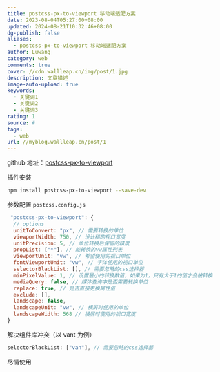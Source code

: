 ```yaml
---
title: postcss-px-to-viewport 移动端适配方案
date: 2023-08-04T05:27:00+08:00
updated: 2024-08-21T10:32:46+08:00
dg-publish: false
aliases:
  - postcss-px-to-viewport 移动端适配方案
author: Luwang
category: web
comments: true
cover: //cdn.wallleap.cn/img/post/1.jpg
description: 文章描述
image-auto-upload: true
keywords:
  - 关键词1
  - 关键词2
  - 关键词3
rating: 1
source: #
tags:
  - web
url: //myblog.wallleap.cn/post/1
---
```


github 地址：[postcss-px-to-viewport](https://link.juejin.cn?target=https%3A%2F%2Fgithub.com%2Fevrone%2Fpostcss-px-to-viewport%2Fblob%2Fmaster%2FREADME.md "https://github.com/evrone/postcss-px-to-viewport/blob/master/README.md")

插件安装

```sh
npm install postcss-px-to-viewport --save-dev
```

参数配置 `postcss.config.js`

```js
 "postcss-px-to-viewport": {
  // options
  unitToConvert: "px", // 需要转换的单位
  viewportWidth: 750, // 设计稿的视口宽度
  unitPrecision: 5, // 单位转换后保留的精度
  propList: ["*"], // 能转换的vw属性列表
  viewportUnit: "vw", // 希望使用的视口单位
  fontViewportUnit: "vw", // 字体使用的视口单位
  selectorBlackList: [], // 需要忽略的css选择器
  minPixelValue: 1, // 设置最小的转换数值，如果为1，只有大于1的值才会被转换
  mediaQuery: false, // 媒体查询中是否需要转换单位
  replace: true, // 是否直接更换属性值
  exclude: [],
  landscape: false,
  landscapeUnit: "vw", // 横屏时使用的单位
  landscapeWidth: 568 // 横屏时使用的视口宽度
}
```

解决组件库冲突（以 vant 为例）

```js
selectorBlackList: ["van"], // 需要忽略的css选择器
```

尽情使用
